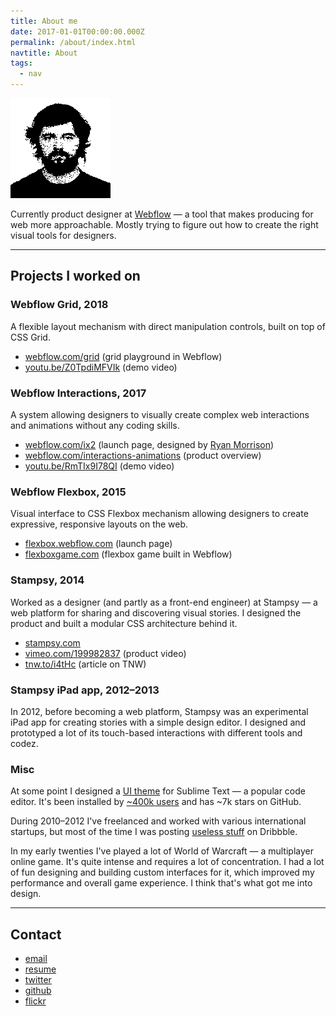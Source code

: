 ```yaml
---
title: About me
date: 2017-01-01T00:00:00.000Z
permalink: /about/index.html
navtitle: About
tags:
  - nav
---
```


![my face](/static/img/face-dither.png "me")

Currently product designer at [Webflow](https://webflow.com/) — a tool that makes producing for web more approachable. Mostly trying to figure out how to create the right visual tools for designers.

---

## Projects I worked on

### Webflow Grid, 2018

A flexible layout mechanism with direct manipulation controls, built on top of CSS Grid.

- [webflow.com/grid](https://webflow.com/grid) (grid playground in Webflow)
- [youtu.be/Z0TpdiMFVIk](https://youtu.be/Z0TpdiMFVIk) (demo video)

### Webflow Interactions, 2017

A system allowing designers to visually create complex web interactions and animations without any coding skills.

- [webflow.com/ix2](https://webflow.com/ix2) (launch page, designed by [Ryan Morrison](https://ryry.io))
- [webflow.com/interactions-animations](https://webflow.com/interactions-animations) (product overview)
- [youtu.be/RmTIx9I78QI](https://youtu.be/RmTIx9I78QI) (demo video)

### Webflow Flexbox, 2015

Visual interface to CSS Flexbox mechanism allowing designers to create expressive, responsive layouts on the web.

- [flexbox.webflow.com](https://flexbox.webflow.com) (launch page)
- [flexboxgame.com](https://www.flexboxgame.com/) (flexbox game built in Webflow)

### Stampsy, 2014

Worked as a designer (and partly as a front-end engineer) at Stampsy — a web platform for sharing and discovering visual stories. I designed the product and built a modular CSS architecture behind it.

- [stampsy.com](https://stampsy.com/)
- [vimeo.com/199982837](https://vimeo.com/199982837) (product video)
- [tnw.to/i4tHc](http://tnw.to/i4tHc) (article on TNW)

### Stampsy iPad app, 2012–2013

In 2012, before becoming a web platform, Stampsy was an experimental iPad app for creating stories with a simple design editor. I designed and prototyped a lot of its touch-based interactions with different tools and codez.

### Misc

At some point I designed a [UI theme](https://github.com/kkga/spacegray) for Sublime Text — a popular code editor. It's been installed by [~400k users](https://packagecontrol.io/packages/Theme%20-%20Spacegray) and has ~7k stars on GitHub.

During 2010–2012 I've freelanced and worked with various international startups, but most of the time I was posting [useless stuff](https://dribbble.com/gadzhi) on Dribbble.

In my early twenties I've played a lot of World of Warcraft — a multiplayer online game. It's quite intense and requires a lot of concentration. I had a lot of fun designing and building custom interfaces for it, which improved my performance and overall game experience. I think that's what got me into design.

---

## Contact

- [email][email]
- [resume][resume]
- [twitter][twitter]
- [github][github]
- [flickr][flickr]

[resume]: https://www.dropbox.com/s/3wlkwpjgpvyvm4g/Resume.pdf?dl=0
[github]: https://github.com/kkga
[twitter]: https://twitter.com/kkga_
[email]: mailto:me@kkga.me
[flickr]: https://flickr.com/gadzhi
